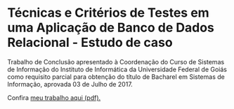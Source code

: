 # Técnicas e Critérios de Testes em uma Aplicação de Banco de Dados Relacional - Estudo de caso 

Trabalho de Conclusão apresentado à Coordenação do Curso de Sistemas de Informação do Instituto de Informática da Universidade Federal de Goiás como requisito parcial para obtenção do título de Bacharel em Sistemas de Informação, aprovada 03 de Julho de 2017.

Confira [meu trabalho aqui (pdf).](https://github.com/AnaLeticia/Teste-Funcional/blob/master/tcc.pdf)